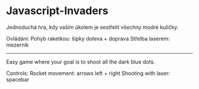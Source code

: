 # Javascript-Invaders
Jednoduchá hra, kdy vaším úkolem je sestřelit všechny modré kuličky.

Ovládání:
Pohyb raketkou: šipky doleva + doprava
Střelba laserem: mezerník

---
Easy game where your goal is to shoot all the dark blue dots.

Controls:
Rocket movement: arrows left + right
Shooting with laser: spacebar
